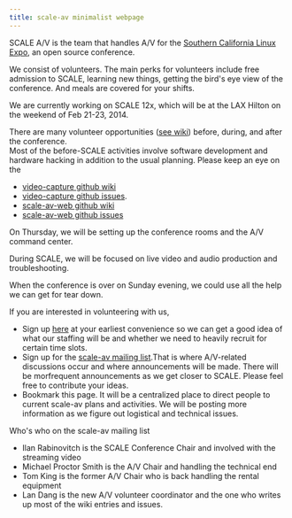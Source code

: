 ```yaml
---
title: scale-av minimalist webpage
---
```


SCALE A/V is the team that handles A/V for the [Southern California Linux Expo](http://socallinuxexpo.org), an open source conference.  

We consist of volunteers.  The main perks for volunteers include free admission to SCALE, learning new things, getting the bird's eye view of the conference.  And meals are covered for your shifts.

We are currently working on SCALE 12x, which will be at the LAX Hilton on the weekend of Feb 21-23, 2014.

There are many volunteer opportunities ([see wiki](https://github.com/scale-av/scale-av-web/wiki/Volunteer-opportunities)) before, during, and after the conference.  
Most of the before-SCALE activities involve software development and hardware hacking in addition to the usual planning.  Please keep an eye on the 
 - [video-capture github wiki](https://github.com/scale-av/video-capture/wiki)
 - [video-capture github issues](https://github.com/scale-av/video-capture/issues?state=open).  
 - [scale-av-web github wiki](https://github.com/scale-av/scale-av-web/wiki)
 - [scale-av-web github issues](https://github.com/scale-av/scale-av-web/issues)


On Thursday, we will be setting up the conference rooms and the A/V command center.  

During SCALE, we will be focused on live video and audio production and troubleshooting.  

When the conference is over on Sunday evening, we could use all the help we can get for tear down.  

If you are interested in volunteering with us, 

 - Sign up [here](http://bit.ly/L0vGSa) at your earliest convenience so we can get a good idea of what our staffing will be and whether we need to heavily recruit for certain time slots.
 - Sign up for the [scale-av mailing list](https://lists.linuxfests.org/cgi-bin/mailman/listinfo/scale-av).That is where A/V-related discussions occur and where announcements will be made.  There will be morfrequent announcements as we get closer to SCALE.   Please feel free to contribute your ideas.
 - Bookmark this page.  It will be a centralized place to direct people to current scale-av plans and activities.  We will be posting more information as we figure out logistical and technical issues.

Who's who on the scale-av mailing list
 - Ilan Rabinovitch is the SCALE Conference Chair and involved with the streaming video
 - Michael Proctor Smith is the A/V Chair and handling the technical end
 - Tom King is the former A/V Chair who is back handling the rental equipment
 - Lan Dang is the new A/V volunteer coordinator and the one who writes up most of the wiki entries and issues.


